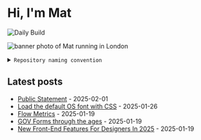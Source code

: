 # Hi, I'm Mat

![Daily Build](https://github.com/mat-0/mat-0/workflows/Daily%20Build/badge.svg)

![banner photo of Mat running in London](https://raw.githubusercontent.com/mat-0/mat-0/master/images/gh-header-image-cropped.jpg)

<details><summary><code>Repository naming convention</code></summary>
  
Repositories, where possible, are lowercase with underscores and follow the naming conventions below. 

  
- For demonstrations or proof of concepts, use the format `demo_name`.
- Boilerplate or templates are named in the format `template_name`.
  - where appropriate these are also published through GitHub pages and will be available at `username.github.io/repo_name`.
- WordPress-related content (mostly plugins) are prefixed with `wp_`.
- Twitter bots are prefixed with `bot_`.
- Standard repositories are named as they are, sometimes this might be a domain name e.g. `thechels.uk`.
</details>

## Latest posts

<!-- blog starts -->
- [Public Statement](https://thechels.uk/public-statement) - 2025-02-01
- [Load the default OS font with CSS](https://thechels.uk/load-the-default-os-font-with-css) - 2025-01-26
- [Flow Metrics](https://thechels.uk/flow-metrics) - 2025-01-19
- [GOV Forms through the ages](https://thechels.uk/gov-forms-through-the-ages) - 2025-01-19
- [New Front-End Features For Designers In 2025](https://thechels.uk/new-front-end-features-for-designers-in-2025) - 2025-01-19
<!-- blog ends -->
